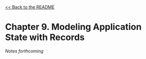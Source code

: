 [&lt;&lt; Back to the README](README.md)

# Chapter 9. Modeling Application State with Records

*Notes forthcoming*